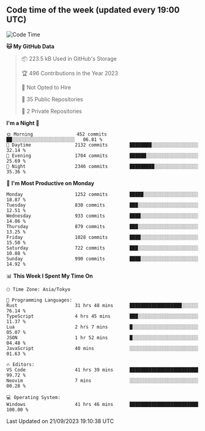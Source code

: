 ## Code time of the week (updated every 19:00 UTC)

<!--START_SECTION:waka-->
![Code Time](http://img.shields.io/badge/Code%20Time-2%2C075%20hrs%2044%20mins-blue)

**🐱 My GitHub Data** 

> 📦 223.5 kB Used in GitHub's Storage 
 > 
> 🏆 496 Contributions in the Year 2023
 > 
> 🚫 Not Opted to Hire
 > 
> 📜 35 Public Repositories 
 > 
> 🔑 2 Private Repositories 
 > 
**I'm a Night 🦉** 

```text
🌞 Morning                452 commits         ██░░░░░░░░░░░░░░░░░░░░░░░   06.81 % 
🌆 Daytime                2132 commits        ████████░░░░░░░░░░░░░░░░░   32.14 % 
🌃 Evening                1704 commits        ██████░░░░░░░░░░░░░░░░░░░   25.69 % 
🌙 Night                  2346 commits        █████████░░░░░░░░░░░░░░░░   35.36 % 
```
📅 **I'm Most Productive on Monday** 

```text
Monday                   1252 commits        █████░░░░░░░░░░░░░░░░░░░░   18.87 % 
Tuesday                  830 commits         ███░░░░░░░░░░░░░░░░░░░░░░   12.51 % 
Wednesday                933 commits         ████░░░░░░░░░░░░░░░░░░░░░   14.06 % 
Thursday                 879 commits         ███░░░░░░░░░░░░░░░░░░░░░░   13.25 % 
Friday                   1028 commits        ████░░░░░░░░░░░░░░░░░░░░░   15.50 % 
Saturday                 722 commits         ███░░░░░░░░░░░░░░░░░░░░░░   10.88 % 
Sunday                   990 commits         ████░░░░░░░░░░░░░░░░░░░░░   14.92 % 
```


📊 **This Week I Spent My Time On** 

```text
🕑︎ Time Zone: Asia/Tokyo

💬 Programming Languages: 
Rust                     31 hrs 48 mins      ███████████████████░░░░░░   76.14 % 
TypeScript               4 hrs 45 mins       ███░░░░░░░░░░░░░░░░░░░░░░   11.37 % 
Lua                      2 hrs 7 mins        █░░░░░░░░░░░░░░░░░░░░░░░░   05.07 % 
JSON                     1 hr 52 mins        █░░░░░░░░░░░░░░░░░░░░░░░░   04.48 % 
JavaScript               40 mins             ░░░░░░░░░░░░░░░░░░░░░░░░░   01.63 % 

🔥 Editors: 
VS Code                  41 hrs 39 mins      █████████████████████████   99.72 % 
Neovim                   7 mins              ░░░░░░░░░░░░░░░░░░░░░░░░░   00.28 % 

💻 Operating System: 
Windows                  41 hrs 46 mins      █████████████████████████   100.00 % 
```


 Last Updated on 21/09/2023 19:10:38 UTC
<!--END_SECTION:waka-->